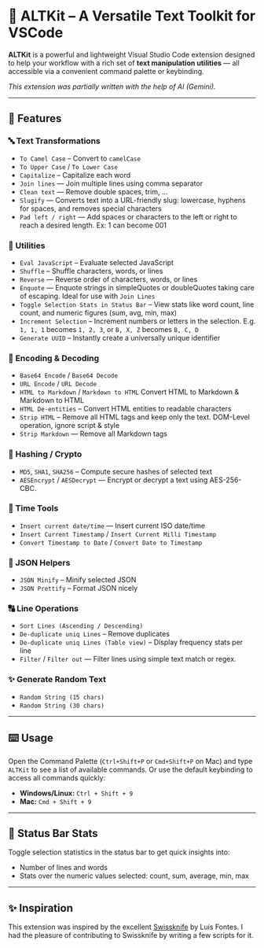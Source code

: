 # 🔧 ALTKit – A Versatile Text Toolkit for VSCode

**ALTKit** is a powerful and lightweight Visual Studio Code extension designed to help your workflow with a rich set of **text manipulation utilities** — all accessible via a convenient command palette or keybinding.

*This extension was partially written with the help of AI (Gemini).*

---

## 🚀 Features

### 🔤 Text Transformations
- `To Camel Case` – Convert to `camelCase`
- `To Upper Case` / `To Lower Case`
- `Capitalize` – Capitalize each word
- `Join lines` — Join multiple lines using comma separator
- `Clean text` — Remove double spaces, trim, …
- `Slugify` — Converts text into a URL-friendly slug: lowercase, hyphens for spaces, and removes special characters
- `Pad left / right` — Add spaces or characters to the left or right to reach a desired length. Ex: 1 can become 001

### 🧠 Utilities
- `Eval JavaScript` – Evaluate selected JavaScript
- `Shuffle` – Shuffle characters, words, or lines
- `Reverse` — Reverse order of characters, words, or lines
- `Enquote` — Enquote strings in simpleQuotes or doubleQuotes taking care of escaping. Ideal for use with `Join Lines`
- `Toggle Selection Stats in Status Bar` – View stats like word count, line count, and numeric figures (sum, avg, min, max)
- `Increment Selection` – Increment numbers or letters in the selection. E.g. `1, 1, 1` becomes `1, 2, 3`, or `B, X, Z` becomes `B, C, D`
- `Generate UUID` – Instantly create a universally unique identifier

### 🔁 Encoding & Decoding
- `Base64 Encode` / `Base64 Decode`
- `URL Encode` / `URL Decode`
- `HTML to Markdown` / `Markdown to HTML` Convert HTML to Markdown & Markdown to HTML
- `HTML De-entities` – Convert HTML entities to readable characters
- `Strip HTML` – Remove all HTML tags and keep only the text. DOM-Level operation, ignore script & style
- `Strip Markdown` — Remove all Markdown tags

### 🔐 Hashing / Crypto
- `MD5`, `SHA1`, `SHA256` – Compute secure hashes of selected text
- `AESEncrypt` / `AESDecrypt` — Encrypt or decrypt a text using AES-256-CBC.

### 📅 Time Tools
- `Insert current date/time` — Insert current ISO date/time
- `Insert Current Timestamp` / `Insert Current Milli Timestamp`
- `Convert Timestamp to Date` / `Convert Date to Timestamp`

### 📄 JSON Helpers
- `JSON Minify` – Minify selected JSON
- `JSON Prettify` – Format JSON nicely

### 🔠 Line Operations
- `Sort Lines (Ascending / Descending)`
- `De-duplicate uniq Lines` – Remove duplicates
- `De-duplicate uniq Lines (Table view)` – Display frequency stats per line
- `Filter` / `Filter out` — Filter lines using simple text match or regex.

### ✨ Generate Random Text
- `Random String (15 chars)`
- `Random String (30 chars)`

---

## ⌨️ Usage

Open the Command Palette (`Ctrl+Shift+P` or `Cmd+Shift+P` on Mac) and type `ALTKit` to see a list of available commands.
Or use the default keybinding to access all commands quickly:

- **Windows/Linux:** `Ctrl + Shift + 9`
- **Mac:** `Cmd + Shift + 9`

---

## 📸 Status Bar Stats

Toggle selection statistics in the status bar to get quick insights into:
- Number of lines and words
- Stats over the numeric values selected: count, sum, average, min, max

---

## ✨ Inspiration

This extension was inspired by the excellent [Swissknife](https://marketplace.visualstudio.com/items?itemName=luisfontes19.vscode-swissknife) by Luis Fontes. I had the pleasure of contributing to Swissknife by writing a few scripts for it.
